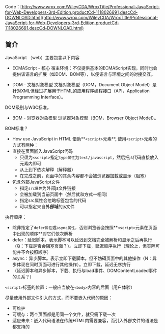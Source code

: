 Code：[http://www.wrox.com/WileyCDA/WroxTitle/Professional-JavaScript-for-Web-Developers-3rd-Edition.productCd-1118026691,descCd-DOWNLOAD.html](http://www.wrox.com/WileyCDA/WroxTitle/Professional-JavaScript-for-Web-Developers-3rd-Edition.productCd-1118026691,descCd-DOWNLOAD.html)

## 简介
JavaScript （web）主要包含以下内容
- ECMAScript - 核心
宿主环境：不仅提供基本的ECMAScript实现，同时也会提供该语言的扩展（如DOM、BOM等），以便语言与环境之间的对接交互。

- DOM - 文档对象模型
文档对象模型（DOM，Document Object Model）是针对XML但经过扩展用于HTML的应用程序编程接口（API，Application Programming Interface）。

DOM级别与W3C标准。

- BOM - 浏览器对象模型
浏览器对象模型（BOM，Browser Object Model）。

BOM标准？

- How use JavaScript in HTML
借助**`<script>`元素**, 使用`<script>`元素的方式有两种：
- 直接在页面嵌入JavaScript代码
    - 只须为`<script>`指定`type属性`为`text/javascript`，然后把js代码直接放入元素内即可
    - 从上到下依次解释（解释器）
    - 在完成之前，页面中的其余内容都不会被浏览器加载或显示（阻塞）
- 包含外部JavaScript文件
    - 指定`src属性`为外部js文件链接
    - 会被加载到当前页面中（然后就和方式一相同）
    - 指定src属性会忽略标签包含的代码
    - 可以指定来自**外部域**的js文件

执行顺序：
- 除非指定了`defer属性`或`async属性`，否则浏览器会按照**`<script>`元素在页面中出现的顺序**对它们依次解析
- defer：延迟脚本。表示脚本可以延迟到文档完全被解析和显示之后再执行（Q：下载是否会阻塞页面？）。立即下载，延迟顺序执行（理论上，但实际可能并不会按照顺序）
- async：异步脚本。表示立即下载脚本，但不妨碍页面中的其他操作（N：异步体现在同时页面可进行其他操作）。立即下载，延迟无序执行
- （延迟脚本和异步脚本，下载、执行与load事件、DOMContentLoaded事件的关系？）

`<script>`标签的位置：一般应当放在`<body>`内容的后面（用户体验）

尽量使用外部文件引入的方式，而不要嵌入代码的原因：
- 可维护
- 可缓存：两个页面都是用同一个文件，就只需下载一次
- 适应未来：嵌入代码语法在传统HTML内需要兼容，而引入外部文件的语法是都支持的
